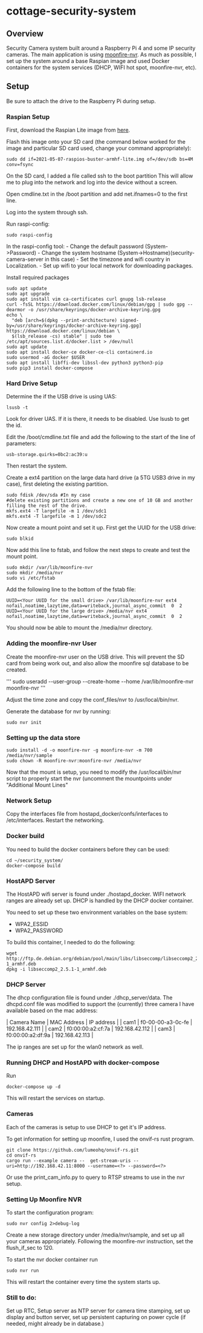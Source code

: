 # cottage-security-system

## Overview

Security Camera system built around a Raspberry Pi 4 and some IP security cameras. The main application is using [moonfire-nvr](https://github.com/scottlamb/moonfire-nvr/). As much as possible, I set up the system around a base Raspian image and used Docker containers for the system services (DHCP, WIFI hot spot, moonfire-nvr, etc).

## Setup

Be sure to attach the drive to the Raspberry Pi during setup.

### Raspian Setup

First, download the Raspian Lite image from [here](https://downloads.raspberrypi.org/raspios_lite_armhf/images/raspios_lite_armhf-2021-05-28/2021-05-07-raspios-buster-armhf-lite.zip). 

Flash this image onto your SD card (the command below worked for the image and particular SD card used, change your command appropriately):

```
sudo dd if=2021-05-07-raspios-buster-armhf-lite.img of=/dev/sdb bs=4M conv=fsync
```

On the SD card, I added a file called ssh to the boot partition This will allow me to plug into the network and log into the device without a screen.

Open cmdline.txt in the /boot partition and add net.ifnames=0 to the first line.

Log into the system through ssh.

Run raspi-config:

```
sudo raspi-config
```

In the raspi-config tool:
    - Change the default password (System->Password)
    - Change the system hostname (System->Hostname)(security-camera-server in this case)
    - Set the timezone and wifi country in Localization.
    - Set up wifi to your local network for downloading packages.

Install required packages

```
sudo apt update
sudo apt upgrade
sudo apt install vim ca-certificates curl gnupg lsb-release
curl -fsSL https://download.docker.com/linux/debian/gpg | sudo gpg --dearmor -o /usr/share/keyrings/docker-archive-keyring.gpg
echo \
  "deb [arch=$(dpkg --print-architecture) signed-by=/usr/share/keyrings/docker-archive-keyring.gpg] https://download.docker.com/linux/debian \
  $(lsb_release -cs) stable" | sudo tee /etc/apt/sources.list.d/docker.list > /dev/null
sudo apt update
sudo apt install docker-ce docker-ce-cli containerd.io
sudo usermod -aG docker $USER
sudo apt install libffi-dev libssl-dev python3 python3-pip
sudo pip3 install docker-compose
```


### Hard Drive Setup

Determine the if the USB drive is using UAS:

```
lsusb -t
```

Look for driver UAS. If it is there, it needs to be disabled. Use lsusb to get the id.

Edit the /boot/cmdline.txt file and add the following to the start of the line of parameters:

```
usb-storage.quirks=0bc2:ac39:u
```

Then restart the system.

Create a ext4 partition on the large data hard drive (a 5TG USB3 drive in my case), first deleting the existing partition.

```
sudo fdisk /dev/sda #In my case
#delete existing partitions and create a new one of 10 GB and another filling the rest of the drive.
mkfs.ext4 -T largefile -m 1 /dev/sdc1
mkfs.ext4 -T largefile -m 1 /dev/sdc2
```

Now create a mount point and set it up. First get the UUID for the USB drive:

```
sudo blkid
```

Now add this line to fstab, and follow the next steps to create and test the mount point.

```
sudo mkdir /var/lib/moonfire-nvr
sudo mkdir /media/nvr
sudo vi /etc/fstab
```

Add the following line to the bottom of the fstab file:

```
UUID=<Your UUID for the small drive> /var/lib/moonfire-nvr ext4 nofail,noatime,lazytime,data=writeback,journal_async_commit  0  2
UUID=<Your UUID for the large drive> /media/nvr ext4 nofail,noatime,lazytime,data=writeback,journal_async_commit  0  2
```

You should now be able to mount the /media/nvr directory.

### Adding the moonfire-nvr User

Create the moonfire-nvr user on the USB drive. This will prevent the SD card from being work out, and also allow the moonfire sql database to be created. 

'''
sudo useradd --user-group --create-home --home /var/lib/moonfire-nvr moonfire-nvr
'''

Adjust the time zone and copy the conf_files/nvr to /usr/local/bin/nvr.

Generate the database for nvr by running:

```
sudo nvr init
```

### Setting up the data store

```
sudo install -d -o moonfire-nvr -g moonfire-nvr -m 700 /media/nvr/sample
sudo chown -R moonfire-nvr:moonfire-nvr /media/nvr
```

Now that the mount is setup, you need to modify the /usr/local/bin/nvr script to properly start the nvr (uncomment the mountpoints under "Additional Mount Lines"

### Network Setup

Copy the interfaces file from hostapd_docker/confs/interfaces to /etc/interfaces. Restart the networking.

### Docker build

You need to build the docker containers before they can be used:

```
cd ~/security_system/
docker-compose build
```

### HostAPD Server 

The HostAPD wifi server is found under ./hostapd_docker. WIFI network ranges are already set up. DHCP is handled by the DHCP docker container.

You need to set up these two environment variables on the base system:
  - WPA2_ESSID
  - WPA2_PASSWORD

To build this container, I needed to do the following:

```
wget http://ftp.de.debian.org/debian/pool/main/libs/libseccomp/libseccomp2_2.5.1-1_armhf.deb
dpkg -i libseccomp2_2.5.1-1_armhf.deb
```

### DHCP Server

The dhcp configuration file is found under ./dhcp_server/data. The dhcpd.conf file was modified to support the (currently) three camera I have available based on the mac address:

| Camera Name | MAC Address | IP address |
| cam1 | f0-00-00-a3-0c-fe | 192.168.42.111 |
| cam2 | f0:00:00:a2:cf:7a | 192.168.42.112 |
| cam3 | f0:00:00:a2:df:9a | 192.168.42.113 |

The ip ranges are set up for the wlan0 network as well.

### Running DHCP and HostAPD with docker-compose

Run 

```
docker-compose up -d
```

This will restart the services on startup.

### Cameras

Each of the cameras is setup to use DHCP to get it's IP address.

To get information for setting up moonfire, I used the onvif-rs rust program.

```
git clone https://github.com/lumeohq/onvif-rs.git
cd onvif-rs
cargo run --example camera --  get-stream-uris --uri=http://192.168.42.11:8000 --username=<?> --password=<?>
```

Or use the print_cam_info.py to query to RTSP streams to use in the nvr setup.

### Setting Up Moonfire NVR

To start the configuration program:

```
sudo nvr config 2>debug-log
```

Create a new storage directory under /media/nvr/sample, and set up all your cameras appropriately. Following the moonfire-nvr instruction, set the flush_if_sec to 120.

To start the nvr docker container run 

```
sudo nvr run
```

This will restart the container every time the system starts up.

### Still to do:

Set up RTC, Setup server as NTP server for camera time stamping, set up display and button server, set up persistent capturing on power cycle (if needed, might already be in database.)